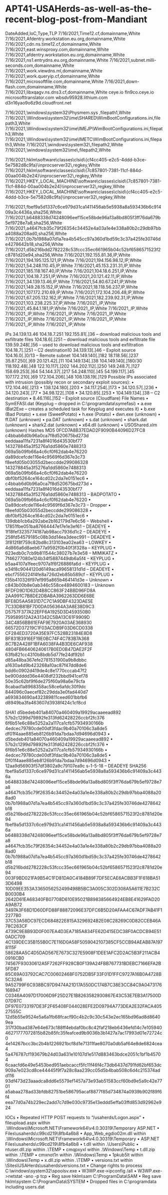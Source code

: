 # APT41-USAHerds-as-well-as-the-recent-blog-post-from-Mandiant

DateAdded,IoC,Type,TLP
7/16/2021,Time12.cf,domainname,White
7/16/2021,Afdentry.workstation.eu.org,domainname,White
7/16/2021,cdn.ns.time12.cf,domainname,White
7/16/2021,east.winsproxy.com,domainname,White
7/16/2021,afdentry.workstation.eu.org,domainname,White
7/16/2021,ns1.entrydns.eu.org,domainname,White
7/16/2021,subnet.milli-seconds.com,domainname,White
7/16/2021,work.viewdns.ml,domainname,White
7/16/2021,work.queryip.cf,domainname,White
7/16/2021,microsoftfile.com,domainname,White
7/16/2021,down-flash.com,domainname,White
7/16/2021,libxqagv.ns.dns3.cf,domainname,White
ceye.io
fln9co.ceye.io
microsofttranslator.com
wbsdv95928.lithium.com
d3n16yao9o6z9d.cloudfront.net



7/16/2021,\\windows\\system32\\Physmem.sys ,filepath1,White
7/16/2021,\\Windows\\system32\\ime\\SHARED\\WimBootConfigurations.ini,filepath3,White
7/16/2021,\\Windows\\system32\\ime\\IMEJP\\WimBootConfigurations.ini,filepath3,White
7/16/2021,\\Windows\\system32\\ime\\IMETC\\WimBootConfigurations.ini,filepath3,White
7/16/2021,\\windows\\system32\\,filepath2,White
7/16/2021,\\windows\\system32\\ime\\,filepath2,White

7/16/2021,hklm\\software\\classes\\clsid\\{cf4cc405-e2c5-4ddd-b3ce-5e7582d8c9fa}\\inprocserver32\\,regkey,White
7/16/2021,hklm\\software\\classes\\clsid\\{7c857801-7381-11cf-884d-00aa004b2e24}\\inprocserver32\\,regkey,White
7/16/2021,HKEY_LOCAL_MACHINE\\software\\classes\\clsid\\{7c857801-7381-11cf-884d-00aa004b2e24}\\inprocserver32\\,regkey,White
7/16/2021,HKEY_LOCAL_MACHINE\\software\\classes\\clsid\\{cf4cc405-e2c5-4ddd-b3ce-5e7582d8c9fa}\\inprocserver32\\,regkey,White

7/16/2021,fbef9a5d1337c6ce979d31ca1411456ab5e5938a8a593436b6c91409a3c4436a,sha256,White
7/16/2021,b6488338d74248096eef15ce58bde96a13a8bd805f3ff76da679b5ef9728e7a8,sha256,White
7/16/2021,a4647fcb35c79f26354c34452e4a03a1e4e338a80b2c29db97bba4088a208ad0,sha256,White
7/16/2021,0b7b1988a07d1a7ea4b545cc97a360d1bd59c3c37a425fe30746de4278642b18,sha256,White
7/16/2021,d5b216bdd2782228c53fccc35ec661965b04c52bf6586571523f2c8781d20e94,sha256,White
7/16/2021,192.155.81.36,IP,White
7/16/2021,194.195.125.121,IP,White
7/16/2021,194.156.98.12,IP,White
7/16/2021,54.248.110.45,IP,White
7/16/2021,45.153.231.31,IP,White
7/16/2021,185.118.167.40,IP,White
7/16/2021,104.18.6.251,IP,White
7/16/2021,104.18.7.251,IP,White
7/16/2021,20.121.42.11,IP,White
7/16/2021,34.139.13.46,IP,White
7/16/2021,54.80.67.241,IP,White
7/16/2021,149.28.15.152,IP,White
7/16/2021,18.118.56.237,IP,White
7/16/2021,107.172.210.69,IP,White
7/16/2021,172.104.206.48,IP,White
7/16/2021,67.205.132.162,IP,White
7/16/2021,182.239.92.31,IP,White
7/16/2021,103.238.225.37,IP,White
7/16/2021,,IP,White
7/16/2021,45.84.1.181,IP,White
7/16/2021,,IP,White
7/16/2021,,IP,White
7/16/2021,,IP,White
7/16/2021,,IP,White
7/16/2021,,IP,White
7/16/2021,,IP,White
7/16/2021,,IP,White
7/16/2021,,IP,White
7/16/2021,,IP,White
7/16/2021,,IP,White

IPs
34.139.13.46
104.18.7.251
192.155.81[.]36 – download malicious tools and exfiltrate files
104.18.6[.]251 – download malicious tools and exfiltrate file
139.59.248[.]56 – used to download malicious tools and exfiltration
104.18.7[.]251 – C2 destination10
34.139.13[.]46 – Exploit source
104.16.0[.]0/13 – Remote subnet
104.149.140[.]182
18.118.56[.]237
35.87.250[.]69
20.121.42[.]11
104.149.134[.]38
104.149.140[.]180/30
118.192.48[.]48
122.10.117[.]202
144.202.112[.]250
149.248.7[.]127
158.69.253[.]64
54.144.37[.]217
54.248.110[.]45
54.199.117[.]45
107.172.210[.]69
172.104.206[.]48
108.138.19[.]129
Possible IPs associated with intrusion (possibly recon or secondary exploit sources):
• 172.104.46[.]213
• 138.124.180[.]203
• 34.117.254[.]173
• 34.120.57[.]236
• 34.120.243[.]77
• 34.98.122[.]108
• 34.120.85[.]253
• 104.149.134[.]38 – C2 destination 
• 8.46.116[.]152 – Exploit source (Cloudflare)
File Names
• SymEFASI.dat (Keyplug – dropped in C:\programdata\symefasi\)
• a.exe (Bat2Exe – creates a scheduled task for Keyplug and executes it)
• b.exe (Bad Potato) 
• s.exe (SweetPotato) 
• h.exe (Potato) 
• dwn.exe (unknown)
• ff.DAT (unknown)
• pa.DAT (unknown)
• s.dat (unknown)
• shark.dat (unknown)
• shark2.dat (unknown)
• x64.dll (unknown)
• USOShared.xlm (unknown)
Hashes
MD5
0FCD7A8B37EDAD2F9090B44096D27FC8
c4bbab6d0b96a0ca7f8d520675bd273d
eeddaaa11fa7231a8f4016d43530bf77
143278845a3f5276a1dd5860e7488313
069a5b09fb66a4c6cf0f62dab4e76220
da89dcefcde116e4c9569f6d367e3c73
f8eefd05b03055d2beccdde299086328
143278845a3f5276a1dd5860e7488313
069a5b09fb66a4c6cf0f62dab4e76220
dbf0bf5264ce164cd02c2da7e0151ec6
• c4bbab6d0b96a0ca7f8d520675bd273d
• eeddaaa11fa7231a8f4016d43530bf77
143278845a3f5276a1dd5860e7488313 – BADPOTATO
• 069a5b09fb66a4c6cf0f62dab4e76220
• Da89dcefcde116e4c9569f6d367e3c73 – Dropper
• f8eefd05b03055d2beccdde299086328
• dbf0bf5264ce164cd02c2da7e0151ec6
• 139dbb1cb6a292abe2b162179d7e6c56 – Webshell
• 17851fbe051ba87664447e17e1e3ef61 – DEADEYE
• 1f18fef3235774187ab98acc7936d1c2 – DEADEYE
• 258fd54579185c08b3dd14ea3deec991 – DEADEYE
• 3f812f8f759c82bd8c313103ea02ea63 – LOWKEY
• 4d866a6d8aeb677a9592f0b40f3f328a – KEYPLUG
• 623edb0c7cb9b811544c38027b7e3e58 – MIMIKATZ
• 7f46277080e124b34f5887449db6a5f4 – KEYPLUG
• b5aa4107a1feec9707a1f6f26886fa6d – KEYPLUG
• e34f8c9044120d6149aca99658131d1d – DEADEYE
• ebcf7556224f4fe8a726d2eb85b589cf – KEYPLUG
• f35b410326f97ef995a865b464141d3e – Unknown
• c843b00b8e0ab346c558ce4894600183 – Unknown
8FDFD9D1D62D4B8CC863F24BBD96FD8A 
2AA991C7B8DE2DBABA3962263DD6E6BE
BFE8D5AA5831D7C7C1A9DBF4323DAE5E 
7C33DB81BF7D0DA056364A3A8E38D9C3 
D5757F377A22EFF6A1925D3D459350B0 
759589512A2A31342C5BA13C61F9909D 
34C4856BB61EFAF9E7920A03AE368930 
66572D37219C1F03ACDB9F03D6CD0338 
CF284ED3720A35E97FC528B23184E8D8 
BF831B3916EF19E0BC74F4C783B7A368 
8C7B2A428F1BFA6038FA4B3DE6CAF938 
4804FB66406240617B0ED0B47DAE2F2F 
63fb821cc4310b8bdb5d77fe24df92b1 
d85a48ba367efe2781531900a9b8dbbc 
a1630a4d9b423268a10ac87f47dd8de6 
bdd6c0902d419de4c8e1770cccab47f2 
be900dddd36e4408df232bbd941cef78 
50e35c62bf9f6de275f60a98a6e79cfa 
8cabad1a8968358ac58ce6afdc30f9dc 
844096c0aecef82c29dda3e0fad440d7 
a693834690a432389811ceed601bbfb6 
d8949ba3fa463607d3938f424c1cf8cd 

SHA1
d5bedeb401a84070a460409a19929acaaeead892
57b2c1299d79892fe313fd62428226ccbf2fc376
6f6b51e6c88e5252a2a117ca1cfb57934930166b
4edcec79780cde00df3fdac9b40a70106c3a8de5
df01f4aae885eb8126b91da7bdaa7d94696d0943
• d5bedeb401a84070a460409a19929acaaeead892
• 57b2c1299d79892fe313fd62428226ccbf2fc376
• 6f6b51e6c88e5252a2a117ca1cfb57934930166b
• 4edcec79780cde00df3fdac9b40a70106c3a8de5
• Df01f4aae885eb8126b91da7bdaa7d94696d0943
• 12aa9d56903f57df3802a9c79107ea9c s-1-5-18 – DEADEYE
SHA256
fbef9a5d1337c6ce979d31ca1411456ab5e5938a8a593436b6c91409a3c4436a
b6488338d74248096eef15ce58bde96a13a8bd805f3ff76da679b5ef9728e7a8
a4647fcb35c79f26354c34452e4a03a1e4e338a80b2c29db97bba4088a208ad0
0b7b1988a07d1a7ea4b545cc97a360d1bd59c3c37a425fe30746de4278642b18
d5b216bdd2782228c53fccc35ec661965b04c52bf6586571523f2c8781d20e94
fbef9a5d1337c6ce979d31ca1411456ab5e5938a8a593436b6c91409a3c4436a
b6488338d74248096eef15ce58bde96a13a8bd805f3ff76da679b5ef9728e7a8
a4647fcb35c79f26354c34452e4a03a1e4e338a80b2c29db97bba4088a208ad0
0b7b1988a07d1a7ea4b545cc97a360d1bd59c3c37a425fe30746de4278642b18
d5b216bdd2782228c53fccc35ec661965b04c52bf6586571523f2c8781d20e94
003F9BD021FA9B54C1FD81DA0C4184B89F7DF5ECAE6ACBB3F1F618BA513D6498
10D09EE353A3365056252499498B5BC3A005C302D308A5A611E7B232CB0030B4
2642D61EA68340FB07708D610E95021B898385664924EB8E41629FAD20A9AB72
3497A3F68D1D60DFD88F88872096E37DFC6B5D20AFAA4C67ADF7AB41F12277B0
37C53A58DC97ECD684822E815A3296924B2E08C28269C0D82CCEB46A78C263CF
4739C9E8B93D0F007EA4D3EA7185A834FE62D415EDC38F0ACDCB94E510ADC709
4C139DEC35B155B0C7E116D0A58F5059042107385CF5CCB94AEAB87A1978115F
58628AA5C4D5DAD567E7673C327E5908F1DEE1AFC2D2AC5B3F211ACB40916CB0
74567F93030612A5F7262FF928CB0F139A24FBB767731BDEBC7166EFA2B5FD87
85C69A03792CAC7C00602468F0752DB5F33F01D1FFC9727A16B0A4728B5C32A6
9A52799F6C938BC97D9474A21D17A550DC174B7C38E3CC84C9A0473176168947
C0346A4097D17006D9F25D27E1B8263582930867E43C53E7EB3A17500D07D97C
DF97E0733197DE3F2F65408F044028EFE2D09794A773DEA2E32FACA40527555C
12d5b55e9524e5a6a1fb68fcacf90c4b2c9c30c543e2ec165bd96ad8d86409ea
317f30bad387e64e673c188ff4ebdaf0bc8c42faf218eb6436efd14c7e105940
46271777072815b82b85fc35feafced9b9036b3b1427a7ac17993d01e72724c0
4e14267bcc3bc2b4b1226921bcf8d1e71311fae8070a0db5af64e8de6824cea4
5a476787cf193679b24d03a631e10107d1e517d883463bdce2051c1bf1b45704
6caacfd6e49e5453bed951aebcaccf5fc11f46f4c73db6437d791fd62bf653dc
909a7e023cd8ce44445f9f7a28c8aa239cc05d5b4bab508c6d4c215374add116
93df473d23aaadca8dd6e5579ef1457a73e93ab51583ccf60bd9e5a9c42e7701
a5abaa278ad33bfdb82751be586795acaf8877f85d734874a0939b902f89f6f4
eea77d0a74b229ec2add7c7d9e030c9735e13eddd5effa03ffd853d92962e924

IOCs
• Repeated HTTP POST requests to “/usaherds/Logon.aspx” 
• fileupload.aspx within .\Windows\Microsoft.NET\Framework64\v4.0.30319\Temporary 
ASP.NET
• Files\usaherds\c99cd219\8fb4a6b8
• App_Web_egdio02m.dll within .\Windows\Microsoft.NET\Framework64\v4.0.30319\Temporary
• ASP.NET Files\usaherds\c99cd219\8fb4a6b8
• t.dll within .\Users\Public
• ntuser.dll.zip within .\TEMP
• cmqpxyxl within .\Windows\Temp
• t.dll.zip within .\TEMP
• cmxnot1n within .\Windows\Temp
• 1pkub5lt within .\Windows\Temp
• x.dll.zip within .\TEMP
• versions.txt within \Sites\USAHerds\usaherds\versions.txt
• Change rights to process C:\windows\system32\spoolsv.exe
• W3WP.exe->ipconfig /all
• W3WP.exe->netstat -ano -p tcp
• Reg save hklm\sam C:\ProgramData\SAM
• Reg save hklm\system C:\ProgramData\SYSTEM
• Dropped files in C:\programdata including users.dat

